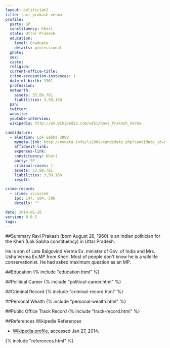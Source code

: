 ```yaml
---
layout: politician2
title: ravi prakash verma
profile: 
  party: SP
  constituency: Kheri
  state: Uttar Pradesh
  education: 
    level: Graduate
    details: professional
  photo: 
  sex: 
  caste: 
  religion: 
  current-office-title: 
  crime-accusation-instances: 1
  date-of-birth: 1961
  profession: 
  networth: 
    assets: 53,89,781
    liabilities: 3,50,160
  pan: 
  twitter: 
  website: 
  youtube-interview: 
  wikipedia: http://en.wikipedia.com/wiki/Ravi_Prakash_Verma

candidature: 
  - election: Lok Sabha 2009
    myneta-link: http://myneta.info/ls2009/candidate.php?candidate_id=8696
    affidavit-link: 
    expenses-link: 
    constituency: Kheri 
    party: SP
    criminal-cases: 1
    assets: 53,89,781
    liabilities: 3,50,160
    result:  

crime-record: 
  - crime: accussed
    ipc: 147, 504, 506
    details: "" 

date: 2014-01-28
version: 0.0.5
tags: 
---
```

##Summary
Ravi Prakash (born August 26, 1960) is an Indian politician for the Kheri (Lok Sabha constituency) in Uttar Pradesh.

He is son of Late Balgovind Verma Ex. minister of Gov. of India and Mrs. Usha Verma Ex.MP from Kheri. Most of people don't know he is a wildlife conservationist. He had asked maximum question as an MP.


##Education
{% include "education.html" %}


##Political Career
{% include "political-career.html" %}


##Criminal Record
{% include "criminal-record.html" %}


##Personal Wealth
{% include "personal-wealth.html" %}


##Public Office Track Record
{% include "track-record.html" %}


##References
Wikipedia References
- [Wikipedia profile]({{page.profile.wikipedia}}), accessed Jan 27, 2014.



{% include "references.html" %}